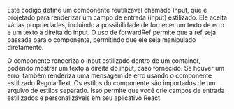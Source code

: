 Este código define um componente reutilizável chamado Input, que é projetado para renderizar um campo de entrada (input) estilizado.
Ele aceita várias propriedades, incluindo a possibilidade de fornecer um texto de erro e um texto à direita do input.
O uso de forwardRef permite que a ref seja passada para o componente, permitindo que ele seja manipulado diretamente.

O componente renderiza o input estilizado dentro de um container, podendo mostrar um texto à direita do input, caso fornecido.
Se houver um erro, também renderiza uma mensagem de erro usando o componente estilizado RegularText.
Os estilos do componente são importados de um arquivo de estilos separado. Isso permite que você crie campos de entrada estilizados e personalizáveis em seu aplicativo React.
